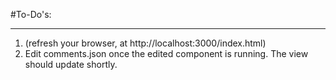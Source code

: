 #To-Do's:
***************

1. (refresh your browser, at http://localhost:3000/index.html)
2. Edit comments.json once the edited component is running. The view should update shortly.